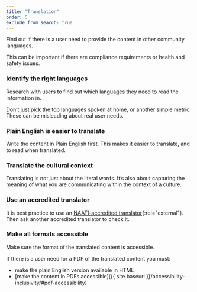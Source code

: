 ```yaml
---
title: "Translation"
order: 5
exclude_from_search: true
---
```


Find out if there is a user need to provide the content in other community languages.

This can be important if there are compliance requirements or health and safety issues.

### Identify the right languages

Research with users to find out which languages they need to read the information in.

Don’t just pick the top languages spoken at home, or another simple metric. These can be misleading about real user needs.

### Plain English is easier to translate

Write the content in Plain English first. This makes it easier to translate, and to read when translated.

### Translate the cultural context

Translating is not just about the literal words. It’s also about capturing the meaning of what you are communicating within the context of a culture.

### Use an accredited translator

It is best practice to use an [NAATI-accredited translator](https://www.naati.com.au/){:rel="external"}. Then ask  another accredited translator to check it.

### Make all formats accessible

Make sure the format of the translated content is accessible.

If there is a user need for a PDF of the translated content you must:
- make the plain English version available in HTML
- [make the content in PDFs accessible]({{ site.baseurl }}/accessibility-inclusivity/#pdf-accessibility)
